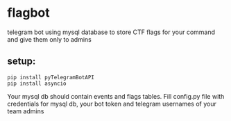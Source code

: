 # flagbot
telegram bot using mysql database to store CTF flags for your command and give them only to admins

## setup:
```
pip install pyTelegramBotAPI
pip install asyncio
```
Your mysql db should contain events and flags tables.
Fill config.py file with credentials for mysql db, your bot token and telegram usernames of your team admins
